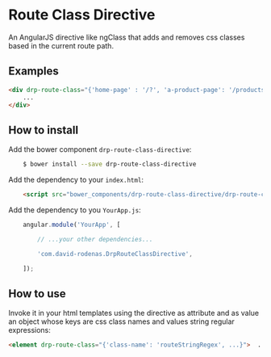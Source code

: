 Route Class Directive
=====================

An AngularJS directive like ngClass that adds and removes css classes based in the current route path.


Examples
--------

```html
<div drp-route-class="{'home-page' : '/?', 'a-product-page': '/products/[^/]+'">
    ...
</div>
```



How to install
--------------

Add the bower component `drp-route-class-directive`:

```bash
    $ bower install --save drp-route-class-directive
```

Add the dependency to your `index.html`:

```html
    <script src="bower_components/drp-route-class-directive/drp-route-class-directive.js"></script>
```

Add the dependency to you `YourApp.js`:

```javascript
    angular.module('YourApp', [

        // ...your other dependencies...

        'com.david-rodenas.DrpRouteClassDirective',

    ]);
```



How to use
----------

Invoke it in your html templates using the directive as attribute and as value an object whose keys are css class names and values string regular expressions:

```html
<element drp-route-class="{'class-name': 'routeStringRegex', ...}">  ... </element>
```




